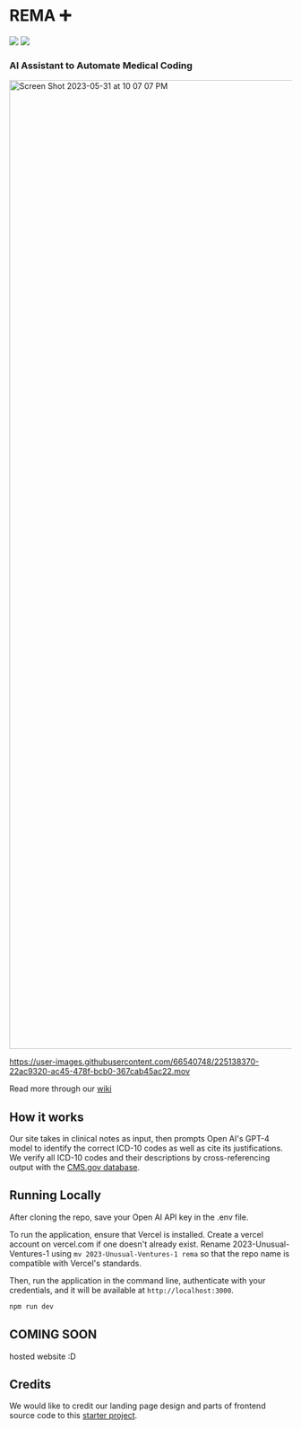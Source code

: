  # REMA ➕
 
<div>
<img src="https://img.shields.io/badge/%F0%9F%8E%89%20CS%20210%20Best%20Of-Clearest%20Value%20Proposition-brightgreen"/>
<img src="https://img.shields.io/badge/%F0%9F%8E%89%20CS%20210%20Best%20Of-Most%20Valuable%20Target%20Customer-blueviolet"/>
</div>
 
### AI Assistant to Automate Medical Coding
<img width="1726" alt="Screen Shot 2023-05-31 at 10 07 07 PM" src="https://github.com/cs210/2023-Unusual-Ventures-1/assets/66540748/5862a0ff-a897-4c3c-a8b7-2b4c262df451">

https://user-images.githubusercontent.com/66540748/225138370-22ac9320-ac45-478f-bcb0-367cab45ac22.mov


Read more through our [wiki](https://github.com/cs210/2023-Unusual-Ventures-1/wiki/REMA-Home)

## How it works

Our site takes in clinical notes as input, then prompts Open AI's GPT-4 model to identify the correct ICD-10 codes as well as cite its justifications. We verify all ICD-10 codes and their descriptions by cross-referencing output with the [CMS.gov database](https://www.cms.gov/Medicare/Coding/ICD10/2018-ICD-10-CM-and-GEMs). 

## Running Locally

After cloning the repo, save your Open AI API key in the .env file. 

To run the application, ensure that Vercel is installed. Create a vercel account on vercel.com if one doesn't already exist. Rename 2023-Unusual-Ventures-1 using `mv 2023-Unusual-Ventures-1 rema` so that the repo name is compatible with Vercel's standards. 

Then, run the application in the command line, authenticate with your credentials, and it will be available at `http://localhost:3000`.

```bash
npm run dev
```
## COMING SOON
hosted website :D


## Credits

We would like to credit our landing page design and parts of frontend source code to this [starter project](https://github.com/Nutlope/twitterbio).
